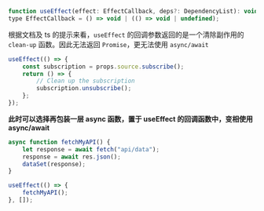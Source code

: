 ```jsx
function useEffect(effect: EffectCallback, deps?: DependencyList): void;
type EffectCallback = () => void | (() => void | undefined);
```

根据文档及 ts 的提示来看，`useEffect` 的回调参数返回的是一个清除副作用的 `clean-up` 函数。因此无法返回 `Promise`，更无法使用 `async/await`

```jsx
useEffect(() => {  
    const subscription = props.source.subscribe();  
    return () => {    
        // Clean up the subscription    
        subscription.unsubscribe();  
    };
});
```

**此时可以选择再包装一层 async 函数，置于 useEffect 的回调函数中，变相使用 async/await**

```jsx
async function fetchMyAPI() {  
	let response = await fetch("api/data");  
    response = await res.json();  
    dataSet(response);
} 

useEffect(() => {  
    fetchMyAPI();
}, []);
```